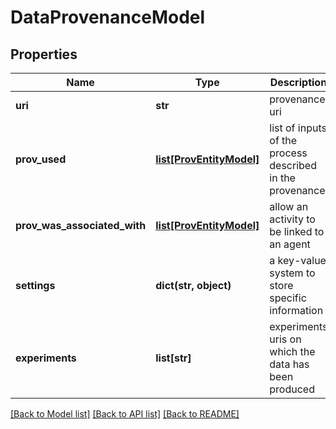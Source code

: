 # DataProvenanceModel

## Properties
Name | Type | Description | Notes
------------ | ------------- | ------------- | -------------
**uri** | **str** | provenance uri | 
**prov_used** | [**list[ProvEntityModel]**](ProvEntityModel.md) | list of inputs of the process described in the provenance | [optional] 
**prov_was_associated_with** | [**list[ProvEntityModel]**](ProvEntityModel.md) | allow an activity to be linked to an agent | [optional] 
**settings** | **dict(str, object)** | a key-value system to store specific information | [optional] 
**experiments** | **list[str]** | experiments uris on which the data has been produced | [optional] 

[[Back to Model list]](../README.md#documentation-for-models) [[Back to API list]](../README.md#documentation-for-api-endpoints) [[Back to README]](../README.md)

